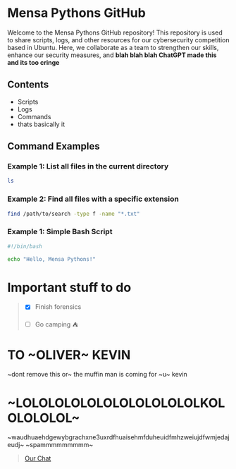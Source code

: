 # Mensa Pythons GitHub

Welcome to the Mensa Pythons GitHub repository! This repository is used to share scripts, logs, and other resources for our cybersecurity competition based in Ubuntu. Here, we collaborate as a team to strengthen our skills, enhance our security measures, and **blah blah blah ChatGPT made this and its too cringe**

## Contents

- Scripts
- Logs
- Commands
- thats basically it

## Command Examples

### Example 1: List all files in the current directory

```bash
ls
``` 
 
### Example 2: Find all files with a specific extension
```bash
find /path/to/search -type f -name "*.txt"
```

### Example 1: Simple Bash Script
```bash
#!/bin/bash

echo "Hello, Mensa Pythons!"
```

# Important stuff to do
> - [x] Finish forensics
> 
> - [ ] Go camping ⛺
>

# TO ~OLIVER~ KEVIN
~dont remove this or~ the muffin man is coming for ~u~ kevin

# ~LOLOLOLOLOLOLOLOLOLOLOLKOLOLOLOLOL~
~waudhuaehdgewybgrachxne3uxrdfhuaisehmfduheuidfmhzweiujdfwmjedajeudj~
~spammmmmmmmm~
>[Our Chat](mail.google.com/chat/u/0/#chat/space/AAAAtzsb8we)
